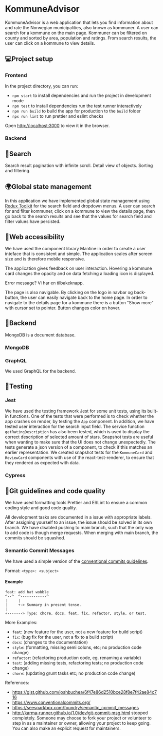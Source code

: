 # KommuneAdvisor 
KommuneAdvisor is a web application that lets you find information about and rate the Norwegian municipalities, also known as kommuner. A user can search for a kommune on the main page. Kommuner can be filtered on county and sorted by area, population and ratings. From search results, the user can click on a kommune to view details.

## 💻Project setup

### Frontend

In the project directory, you can run:

- `npm start` to install dependencies and run the project in development mode
- `npm test` to install dependencies run the test runner interactively
- `npm run build` to build the app for production to the `build` folder
- `npx run lint` to run prettier and eslint checks

Open [http://localhost:3000](http://localhost:3000) to view it in the browser.

### Backend


## 🔎Search

Search result pagination with infinite scroll.  Detail view of objects. Sorting and filtering. 

## 🌍Global state management
In this application we have implemented global state management using [Redux Toolkit](https://redux-toolkit.js.org) for the search field and dropdown menus. A user can search for and filter kommuner, click on a kommune to view the details page, then go back to the search results and see that the values for search field and filter values have persisted. 


## 💅Web accessibility
We have used the component library Mantine in order to create a user inteface that is consistent and simple. The application scales after screen size and is therefore mobile responsive. 

The application gives feedback on user interaction. Hovering a kommune card changes the opacity and on data fetching a loading icon is displayed. 

Error message? Vi har en tilbakeknapp. 

The page is also navigable. By clicking on the logo in navbar og back-button, the user can easily navigate back to the home page. In order to navigate to the details page for a kommune there is a button "Show more" with cursor set to pointer. Button changes color on hover. 


## 💾Backend
MongoDB is a document database. 

### MongoDB

### GraphQL
We used GraphQL for the backend. 

## 🧪Testing

### Jest
We have used the testing framework Jest for some unit tests, using its built-in functions. One of the tests that were performed is to check whether the app crashes on render, by testing the `App` component. In addition, we have tested user interaction for the search input field. The service function `getRatingDescription` has also been tested, which is used to display the correct description of selected amount of stars. Snapshot tests are useful when wanting to make sure that the UI does not change unexpectedly. The tests generate a json version of a component, to check if this matches an earlier representation. We created snapshot tests for the `KommuneCard` and `ReviewCard` components with use of the react-test-renderer, to ensure that they rendered as expected with data.


### Cypress


## 🚀Git guidelines and code quality

We have used formatting tools Prettier and ESLint to ensure a common coding style and good code quality. 

All development tasks are documented in a issue with appropriate labels. After assigning yourself to an issue, the issue should be solved in its own branch. We have disabled pushing to main branch, such that the only way to add code is though merge requests. When merging with main branch, the commits should be squashed.


### Semantic Commit Messages

We have used a simple version of the [conventional commits guidelines](https://www.conventionalcommits.org/en/v1.0.0/).

Format: `<type>: <subject>`

#### Example

```
feat: add hat wobble
^--^  ^------------^
|     |
|     +-> Summary in present tense.
|
+-------> Type: chore, docs, feat, fix, refactor, style, or test.
```

More Examples:

- `feat`: (new feature for the user, not a new feature for build script)
- `fix`: (bug fix for the user, not a fix to a build script)
- `docs`: (changes to the documentation)
- `style`: (formatting, missing semi colons, etc; no production code change)
- `refactor`: (refactoring production code, eg. renaming a variable)
- `test`: (adding missing tests, refactoring tests; no production code change)
- `chore`: (updating grunt tasks etc; no production code change)

References:

- https://gist.github.com/joshbuchea/6f47e86d2510bce28f8e7f42ae84c716
- https://www.conventionalcommits.org/
- https://seesparkbox.com/foundry/semantic_commit_messages
- http://karma-runner.github.io/1.0/dev/git-commit-msg.html stopped completely. Someone may choose to fork your project or volunteer to step in as a maintainer or owner, allowing your project to keep going. You can also make an explicit request for maintainers.
